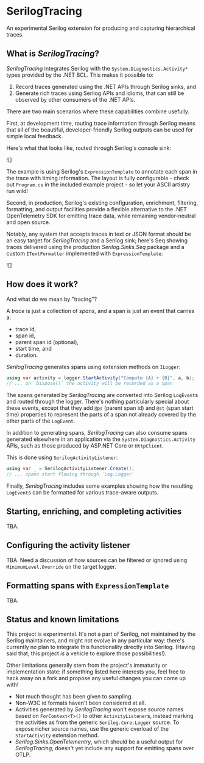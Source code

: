 # SerilogTracing

An experimental Serilog extension for producing and capturing hierarchical traces.

## What is _SerilogTracing_?

_SerilogTracing_ integrates Serilog with the `System.Diagnostics.Activity*` types provided by the .NET BCL. This makes
it possible to:

 1. Record traces generated using the .NET APIs through Serilog sinks, and 
 2. Generate rich traces using Serilog APIs and idioms, that can still be observed by other consumers of the .NET APIs.
 
There are two main scenarios where these capabilities combine usefully.

First, at development time, routing trace information through Serilog means that all of the beautiful, developer-friendly
Serilog outputs can be used for simple local feedback.

Here's what that looks like, routed through Serilog's console sink:

![]

The example is using Serilog's `ExpressionTemplate` to annotate each span in the trace with timing information. The
layout is fully configurable - check out `Program.cs` in the included example project - so let your ASCII artistry run
wild!

Second, in production, Serilog's existing configuration, enrichment, filtering, formatting, and output facilities provide
a flexible alternative to the .NET OpenTelemetry SDK for emitting trace data, while remaining vendor-neutral
and open source.

Notably, any system that accepts traces in text or JSON format should be an easy target for _SerilogTracing_ and a
Serilog sink; here's Seq showing traces delivered using the production _Serilog.Sinks.Seq_ package and a custom
`ITextFormatter` implemented with `ExpressionTemplate`:

![]

## How does it work?

And what do we mean by "tracing"?

A _trace_ is just a collection of _spans_, and a span is just an event that carries a:

 * trace id,
 * span id,
 * parent span id (optional),
 * start time, and
 * duration.

_SerilogTracing_ generates spans using extension methods on `ILogger`:

```csharp
using var activity = logger.StartActivity("Compute {A} + {B}", a, b);
// ... on `Dispose()` the activity will be recorded as a span
```

The spans generated by _SerilogTracing_ are converted into Serilog `LogEvent`s and routed through the logger. There's
nothing particularly special about these events, except that they add `@ps` (parent span id) and `@st` (span start time)
properties to represent the parts of a span not already covered by the other parts of the `LogEvent`.

In addition to generating spans, _SerilogTracing_ can also consume spans generated elsewhere in an application via the
`System.Diagnostics.Activity` APIs, such as those produced by ASP.NET Core or `HttpClient`.

This is done using `SerilogActivityListener`:

```csharp
using var _ = SerilogActivityListener.Create();
// ... spans start flowing through `Log.Logger`
```

Finally, _SerilogTracing_ includes some examples showing how the resulting `LogEvent`s can be formatted for various
trace-aware outputs.

## Starting, enriching, and completing activities

TBA.

## Configuring the activity listener

TBA. Need a discussion of how sources can be filtered or ignored using `MinimumLevel.Override` on
the target logger.

## Formatting spans with `ExpressionTemplate`

TBA.

## Status and known limitations

This project is experimental. It's not a part of Serilog, not maintained by the Serilog maintainers, and might not
evolve in any particular way: there's currently no plan to integrate this functionality directly into Serilog. (Having
said that, this project _is_ a vehicle to explore those possibilities!).

Other limitations generally stem from the project's immaturity or implementation state: if something listed here
interests you, feel free to hack away on a fork and propose any useful changes you can come up with!

 * Not much thought has been given to sampling.
 * Non-W3C id formats haven't been considered at all.
 * Activities generated by _SerilogTracing_ won't expose source names based on `ForContext<T>()` to
other `ActivityListener`s, instead marking the activities as from the generic `Serilog.Core.Logger` source. To expose
richer source names, use the generic overload of the `StartActivity` extension method.
 * _Serilog.Sinks.OpenTelementry_, which should be a useful output for _SerilogTracing_, doesn't yet
include any support for emitting spans over OTLP.
